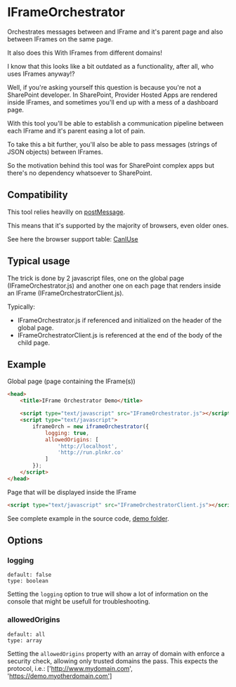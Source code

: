 IFrameOrchestrator
==================

Orchestrates messages between and IFrame and it's parent page and also between IFrames on the same page.

It also does this With IFrames from different domains!

I know that this looks like a bit outdated as a functionality, after all, who uses IFrames anyway!?

Well, if you're asking yourself this question is because you're not a SharePoint developer.
In SharePoint, Provider Hosted Apps are rendered inside IFrames, and sometimes you'll end up with a mess of a dashboard page.

With this tool you'll be able to establish a communication pipeline between each IFrame and it's parent easing a lot of pain.

To take this a bit further, you'll also be able to pass messages (strings of JSON objects) between IFrames.

So the motivation behind this tool was for SharePoint complex apps but there's no dependency whatsoever to SharePoint.

## Compatibility
This tool relies heavilly on [postMessage](https://developer.mozilla.org/en-US/docs/Web/API/Window.postMessage).

This means that it's supported by the majority of browsers, even older ones.

See here the browser support table: [CanIUse](http://caniuse.com/#search=postMessage)

## Typical usage
The trick is done by 2 javascript files, one on the global page (IFrameOrchestrator.js) and another one on each page that renders inside an IFrame (IFrameOrchestratorClient.js).

Typically:
- IFrameOrchestrator.js if referenced and initialized on the header of the global page.
- IFrameOrchestratorClient.js is referenced at the end of the body of the child page.

## Example
Global page (page containing the IFrame(s))
```html
<head>
	<title>IFrame Orchestrator Demo</title>

	<script type="text/javascript" src="IFrameOrchestrator.js"></script>
	<script type="text/javascript">
		iframeOrch = new iframeOrchestrator({
			logging: true,
			allowedOrigins: [
				'http://localhost',
				'http://run.plnkr.co'
			]
		});
	</script>
</head>
```
Page that will be displayed inside the IFrame
```html
<script type="text/javascript" src="IFrameOrchestratorClient.js"></script>
```
See complete example in the source code, [demo folder](https://github.com/InstanceOfAnObject/IFrameOrchestrator/tree/master/demo).

## Options
### logging
	default: false
	type: boolean
  
Setting the `logging` option to true will show a lot of information on the console that might be usefull for troubleshooting.

### allowedOrigins
	default: all
	type: array
	
Setting the `allowedOrigins` property with an array of domain with enforce a security check, allowing only trusted domains the pass. This expects the protocol, i.e.: ['http://www.mydomain.com', 'https://demo.myotherdomain.com']
